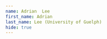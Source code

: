 ```yaml
--- 
name: Adrian  Lee  
first_name: Adrian  
last_name: Lee (University of Guelph) 
hide: true 
--- 
```

 
 